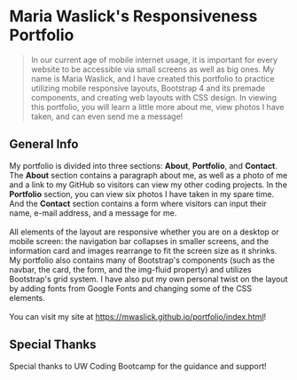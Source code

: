 # Maria Waslick's Responsiveness Portfolio

> In our current age of mobile internet usage, it is important for every website to be accessible via small screens as well as big ones. My name is Maria Waslick, and I have created this portfolio to practice utilizing mobile responsive layouts, Bootstrap 4 and its premade components, and creating web layouts with CSS design. In viewing this portfolio, you will learn a little more about me, view photos I have taken, and can even send me a message!

## General Info 
My portfolio is divided into three sections: <b>About</b>, <b>Portfolio</b>, and <b>Contact</b>. The <b>About</b> section contains a paragraph about me, as well as a photo of me and a link to my GitHub so visitors can view my other coding projects. In the <b>Portfolio</b> section, you can view six photos I have taken in my spare time. And the <b>Contact</b> section contains a form where visitors can input their name, e-mail address, and a message for me.
<br><br>
All elements of the layout are responsive whether you are on a desktop or mobile screen: the navigation bar collapses in smaller screens, and the information card and images rearrange to fit the screen size as it shrinks. My portfolio also contains many of Bootstrap's components (such as the navbar, the card, the form, and the img-fluid property) and utilizes Bootstrap's grid system. I have also put my own personal twist on the layout by adding fonts from Google Fonts and changing some of the CSS elements.
<br><br>
You can visit my site at <a href=https://mwaslick.github.io/responsive-portfolio/index.html>https://mwaslick.github.io/portfolio/index.html</a>!

## Special Thanks

Special thanks to UW Coding Bootcamp for the guidance and support!
